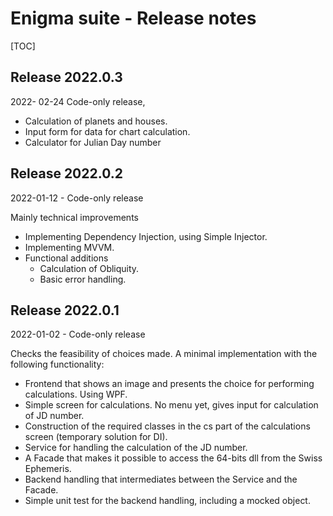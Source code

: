 # Enigma suite - Release notes

[TOC]



## Release 2022.0.3

2022- 02-24 Code-only release,

- Calculation of planets and houses. 
- Input form for data for chart calculation.
- Calculator for Julian Day number



## Release 2022.0.2

2022-01-12 - Code-only release

Mainly technical improvements

- Implementing Dependency Injection, using Simple Injector.
- Implementing MVVM.
- Functional additions
  - Calculation of Obliquity.
  - Basic error handling.


## Release 2022.0.1

2022-01-02 - Code-only release

Checks the feasibility of choices made. A minimal implementation with the following functionality:

- Frontend that shows an image and presents the choice for performing calculations. Using WPF.
- Simple screen for calculations. No menu yet, gives input for calculation of JD number.
- Construction of the required classes in the cs part of the calculations screen (temporary solution for DI).
- Service for handling the calculation of the JD number.
- A Facade that makes it possible to access the 64-bits dll from the Swiss Ephemeris.
- Backend handling that intermediates between the Service and the Facade.
- Simple unit test for the backend handling, including a mocked object.

